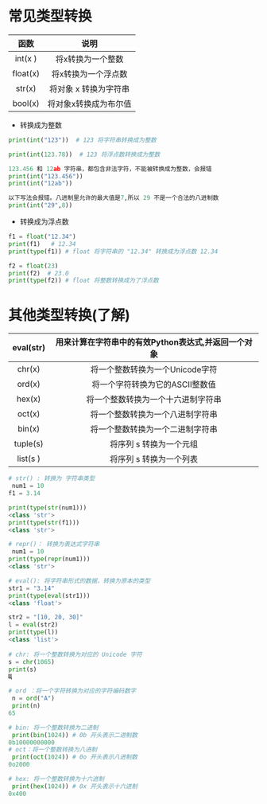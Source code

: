 # 常见类型转换

|   函数   |         说明          |
| :------: | :-------------------: |
| int(x )  |   将x转换为一个整数   |
| float(x) |  将x转换为一个浮点数  |
|  str(x)  | 将对象 x 转换为字符串 |
| bool(x)  | 将对象x转换成为布尔值 |

- 转换成为整数

```python
print(int("123"))  # 123 将字符串转换成为整数

print(int(123.78))  # 123 将浮点数转换成为整数
```

```python
123.456 和 12ab 字符串，都包含非法字符，不能被转换成为整数，会报错
print(int("123.456"))
print(int("12ab"))
```

```python
以下写法会报错。八进制里允许的最大值是7,所以 29 不是一个合法的八进制数
print(int("29",8))
```

- 转换成为浮点数

```python
f1 = float("12.34")
print(f1)   # 12.34
print(type(f1)) # float 将字符串的 "12.34" 转换成为浮点数 12.34

f2 = float(23)
print(f2)  # 23.0
print(type(f2)) # float 将整数转换成为了浮点数
```

# 其他类型转换(了解)

| eval(str) | 用来计算在字符串中的有效Python表达式,并返回一个对象 |
| :-------: | :-------------------------------------------------: |
|  chr(x)   |           将一个整数转换为一个Unicode字符           |
|  ord(x)   |           将一个字符转换为它的ASCII整数值           |
|  hex(x)   |         将一个整数转换为一个十六进制字符串          |
|  oct(x)   |          将一个整数转换为一个八进制字符串           |
|  bin(x)   |          将一个整数转换为一个二进制字符串           |
| tuple(s)  |               将序列 s 转换为一个元组               |
| list(s )  |               将序列 s 转换为一个列表               |

```python
# str() : 转换为 字符串类型
 num1 = 10
f1 = 3.14

print(type(str(num1)))
<class 'str'>
print(type(str(f1)))
<class 'str'>

# repr()： 转换为表达式字符串
 num1 = 10
print(type(repr(num1)))
<class 'str'>

# eval(): 将字符串形式的数据，转换为原本的类型
str1 = "3.14"
print(type(eval(str1)))
<class 'float'>

str2 = "[10, 20, 30]"
l = eval(str2)
print(type(l))
<class 'list'>
 
# chr: 将一个整数转换为对应的 Unicode 字符
s = chr(1065)
print(s)
Щ

# ord ：将一个字符转换为对应的字符编码数字
 n = ord("A")
 print(n)
65

# bin: 将一个整数转换为二进制
 print(bin(1024)) # 0b 开头表示二进制数
0b10000000000
# oct：将一个整数转换为八进制
 print(oct(1024)) # 0o 开头表示八进制数
0o2000

# hex: 将一个整数转换为十六进制
 print(hex(1024)) # 0x 开头表示十六进制
0x400

```